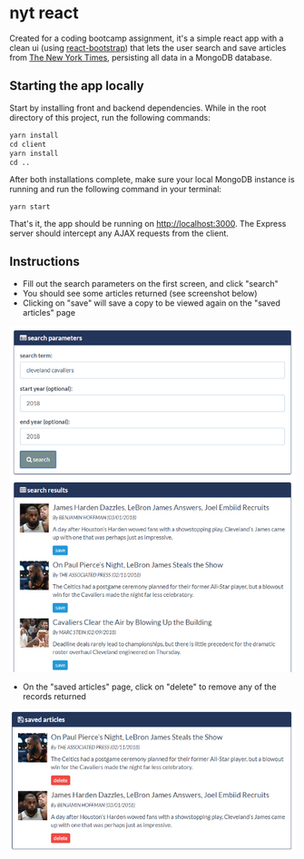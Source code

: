 # nyt react

Created for a coding bootcamp assignment, it's a simple react app with a clean ui (using [react-bootstrap](https://react-bootstrap.github.io/)) that lets the user search and save articles from [The New York Times](https://www.nytimes.com/), persisting all data in a MongoDB database.

## Starting the app locally

Start by installing front and backend dependencies. While in the root directory of this project, run the following commands:

```
yarn install
cd client
yarn install
cd ..
```

After both installations complete, make sure your local MongoDB instance is running and run the following command in your terminal:

```
yarn start
```

That's it, the app should be running on <http://localhost:3000>. The Express server should intercept any AJAX requests from the client.

## Instructions

- Fill out the search parameters on the first screen, and click "search"
- You should see some articles returned (see screenshot below)
- Clicking on "save" will save a copy to be viewed again on the "saved articles" page

![Sample Output](img/screen1.png?raw=true "Sample output")

- On the "saved articles" page, click on "delete" to remove any of the records returned

![Sample Output](img/screen2.png?raw=true "Sample output")